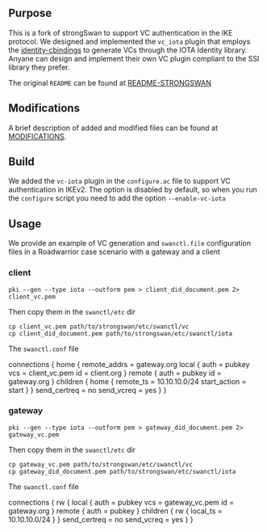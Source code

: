 ## Purpose

This is a fork of strongSwan to support VC authentication in the IKE protocol. We designed and implemented the `vc_iota` plugin that employs the [identity-cbindings](https://github.com/Cybersecurity-LINKS/identity-cbindings) to generate VCs through the IOTA Identity library. Anyane can design and implement their own VC plugin compliant to the SSI library they prefer.

The original `README` can be found at [README-STRONGSWAN](README-STRONGSWAN.md)

## Modifications

A brief description of added and modified files can be found at [MODIFICATIONS](MODIFICATIONS.md).

## Build

We added the `vc-iota` plugin in the `configure.ac` file to support VC authentication in IKEv2. The option is disabled by default, so when you run the `configure` script you need to add the option `--enable-vc-iota`

## Usage

We provide an example of VC generation and `swanctl.file` configuration files in a Roadwarrior case scenario with a gateway and a client

### client

    pki --gen --type iota --outform pem > client_did_document.pem 2> client_vc.pem

Then copy them in the `swanctl/etc` dir

    cp client_vc.pem path/to/strongswan/etc/swanctl/vc
    cp client_did_document.pem path/to/strongswan/etc/swanctl/iota

The `swanctl.conf` file

connections {
  home {
    remote_addrs = gateway.org
    local {
      auth = pubkey
      vcs = client_vc.pem
      id = client.org
    }
    remote {
      auth = pubkey
      id = gateway.org
    }
    children {
      home {
        remote_ts  = 10.10.10.0/24
        start_action = start
      }
    }
    send_certreq = no
    send_vcreq = yes
  }
}

### gateway

    pki --gen --type iota --outform pem > gateway_did_document.pem 2> gateway_vc.pem

Then copy them in the `swanctl/etc` dir

    cp gateway_vc.pem path/to/strongswan/etc/swanctl/vc
    cp gateway_did_document.pem path/to/strongswan/etc/swanctl/iota

The `swanctl.conf` file

connections {
    rw {
      local {
        auth = pubkey
        vcs = gateway_vc.pem
        id = gateway.org
      }
      remote {
        auth = pubkey
      }
      children {
        rw {
          local_ts  = 10.10.10.0/24
        }
      }
      send_certreq = no
      send_vcreq = yes
    }
  }


